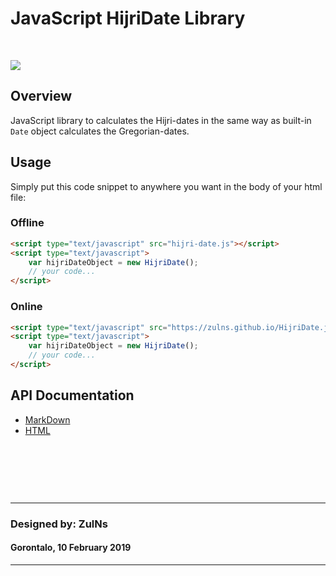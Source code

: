 # JavaScript HijriDate Library

&nbsp;

![](https://zenodo.org/badge/170972968.svg)

## Overview
JavaScript library to calculates the Hijri-dates in the same way as built-in `Date` object calculates the Gregorian-dates.

## Usage
Simply put this code snippet to anywhere you want in the body of your html file:

### Offline
```html
<script type="text/javascript" src="hijri-date.js"></script>
<script type="text/javascript">
    var hijriDateObject = new HijriDate();
    // your code...
</script>
```

### Online
```html
<script type="text/javascript" src="https://zulns.github.io/HijriDate.js/hijri-date.js"></script>
<script type="text/javascript">
    var hijriDateObject = new HijriDate();
    // your code...
</script>
```

## API Documentation
- [MarkDown](hijri-date-api-doc.md)
- [HTML](https://zulns.github.io/HijriDate.js/hijri-date-api-doc.html)

&nbsp;

&nbsp;

&nbsp;

---
### Designed by: ZulNs
#### Gorontalo, 10 February 2019
---
